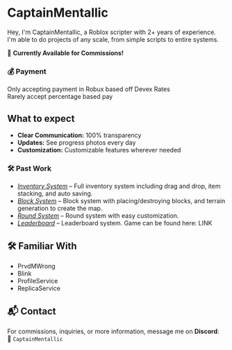 # CaptainMentallic

Hey, I'm CaptainMentallic, a Roblox scripter with 2+ years of experience. I'm able to do projects of any scale, from simple scripts to entire systems.

🚀 **Currently Available for Commissions!**

### 💰 Payment 
Only accepting payment in Robux based off Devex Rates  
Rarely accept percentage based pay

## What to expect
- **Clear Communication:** 100% transparency
- **Updates:** See progress photos every day 
- **Customization:** Customizable features wherever needed

### 🛠️ Past Work  
- *[Inventory System](#)* – Full inventory system including drag and drop, item stacking, and auto saving.
- *[Block System](#)* – Block system with placing/destroying blocks, and terrain generation to create the map.
- *[Round System](#)* – Round system with easy customization.
- *[Leaderboard](#)* – Leaderboard system.
Game can be found here: LINK

## 🛠️ Familiar With  
- PrvdMWrong  
- Blink
- ProfileService
- ReplicaService

## 📬 Contact  

For commissions, inquiries, or more information, message me on **Discord**:  
🔵 `CaptainMentallic`